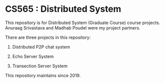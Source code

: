 # CS565 : Distributed System

This repository is for Distributed System (Graduate Course) course projects.
Anuraag Srivastava and Madhab Poudel were my project partners.

There are three projects in this repository:

1. Distributed P2P chat system

2. Echo Server System

3. Transection Server System

This repository maintains since 2019.
